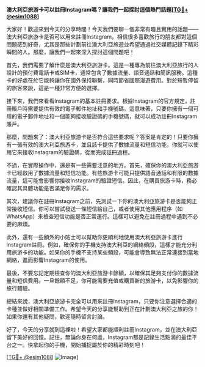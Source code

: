 **澳大利亞旅游卡可以註冊Instagram嗎？讓我們一起探討這個熱門話題[[TG💪+ @esim1088](https://t.me/s/esim1088)]**

大家好！歡迎來到今天的分享時間！今天我們要聊一個非常有趣且實用的話題——澳大利亞旅游卡是否可以用來註冊Instagram。相信很多喜歡旅行的朋友都對這個問題感到好奇，尤其是那些計劃前往澳大利亞旅遊並希望通過社交媒體記錄下精彩瞬間的人。那麼，讓我們一起來深入探討這個問題吧！

首先，我們需要了解什麼是澳大利亞旅游卡。這是一種專為前往澳大利亞旅行的人設計的預付費電話卡或SIM卡，通常包含了數據流量、語音通話和簡訊服務。這種卡的好處在於它能夠讓你在國外保持聯繫，同時節省國際漫遊費用。對於短暫停留的旅客來說，這是一種非常方便的選擇。

接下來，我們來看看Instagram的基本註冊要求。根據Instagram的官方規定，註冊賬戶時需要提供有效的電子郵件地址和手機號碼。這意味著，只要你擁有一個可用的電子郵件地址和一個能夠接收驗證碼的手機號碼，就可以成功註冊Instagram賬戶。

那麼，問題來了：澳大利亞旅游卡是否符合這些要求呢？答案是肯定的！只要你擁有一張有效的澳大利亞旅游卡，並且該卡提供了數據流量和短信功能，你就可以使用它來接收Instagram的驗證碼，從而完成註冊過程。

不過，在實際操作中，還是有一些需要注意的地方。首先，確保你的澳大利亞旅游卡已經啟用了數據流量和短信功能。有些旅游卡可能只提供語音通話和有限的數據流量，這可能會影響你接收Instagram的驗證短信。因此，在購買旅游卡時，務必確認其具體功能是否滿足你的需求。

其次，建議你在註冊Instagram之前，先測試一下你的澳大利亞旅游卡是否能夠正常接收短信。你可以嘗試發送一條短信給自己，或者使用其他應用程序（如WhatsApp）來檢查短信功能是否正常運行。這樣可以避免在註冊過程中遇到不必要的麻煩。

此外，還有一些額外的小貼士可以幫助你更順利地使用澳大利亞旅游卡進行Instagram註冊。例如，確保你的手機支持澳大利亞的網絡頻段，這樣才能充分利用旅游卡的功能。如果你的手機不支持某些頻段，可能會導致無法正常連接到當地網絡，進而影響Instagram的使用。

最後，不要忘記定期檢查你的澳大利亞旅游卡餘額，以確保其足夠支付你的數據流量和短信費用。一旦餘額不足，你可能需要充值或購買新的旅游卡，以免影響你的旅行體驗。

總結來說，澳大利亞旅游卡完全可以用來註冊Instagram，只要你注意選擇合適的卡種並做好相關準備工作。希望今天的分享能幫助到正在計劃澳大利亞之旅的你！如果你還有其他疑問，歡迎隨時留言討論。

好了，今天的分享就到這裡啦！希望大家都能順利註冊Instagram，並在澳大利亞留下美好的回憶。記住，無論你身在何處，Instagram都是記錄生活點滴的最佳平台之一。快拿起你的手機，開始捕捉屬於你的精彩時刻吧！

[[TG💪+ @esim1088](https://t.me/s/esim1088) ![Image](https://i.postimg.cc/4NQfJmqS/Snipaste-2025-05-13-00-14-12.png)]